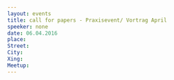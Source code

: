 ```yaml
---
layout: events
title: call for papers - Praxisevent/ Vortrag April
speeker: none
date: 06.04.2016
place: 
Street: 
City: 
Xing: 
Meetup: 
---
```


